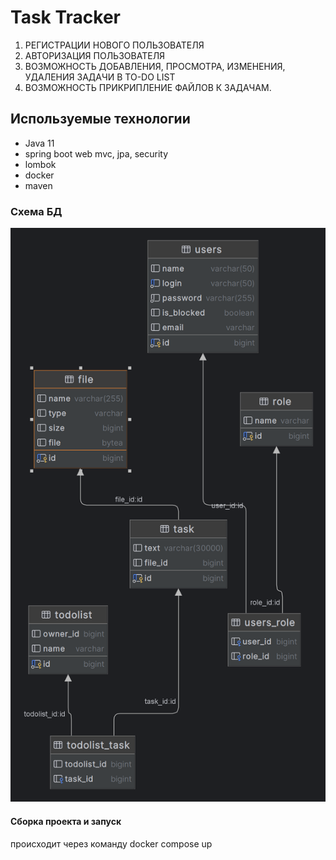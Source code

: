 # Task Tracker
1.	РЕГИСТРАЦИИ НОВОГО ПОЛЬЗОВАТЕЛЯ
2.	АВТОРИЗАЦИЯ ПОЛЬЗОВАТЕЛЯ
3.	ВОЗМОЖНОСТЬ ДОБАВЛЕНИЯ, ПРОСМОТРА, ИЗМЕНЕНИЯ, УДАЛЕНИЯ ЗАДАЧИ В TO-DO LIST
4.	ВОЗМОЖНОСТЬ ПРИКРИПЛЕНИЕ ФАЙЛОВ К ЗАДАЧАМ.

## Используемые технологии
- Java 11
- spring boot web mvc, jpa, security
- lombok
- docker
- maven

### Схема БД 
![схема бд для тестового задания.jpg](file.png)

#### Сборка проекта и запуск
происходит через команду docker compose up